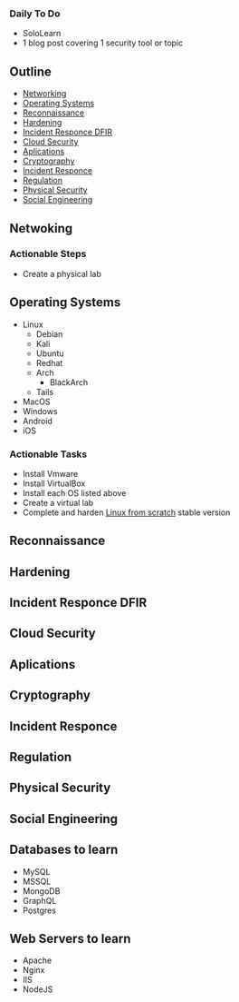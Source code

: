 ---
---

### Daily To Do 
- SoloLearn 
- 1 blog post covering 1 security tool or topic

## Outline 

- [Networking](##)
- [Operating Systems](##)
- [Reconnaissance](##)
- [Hardening](##)
- [Incident Responce DFIR](##)
- [Cloud Security](##)
- [Aplications](##)
- [Cryptography](##)
- [Incident Responce](##)
- [Regulation](##)
- [Physical Security](##)
- [Social Engineering](##)

## Netwoking 

### Actionable Steps 

- Create a physical lab

## Operating Systems 

- Linux 
   - Debian 
    - Kali 
    - Ubuntu
  - Redhat
  - Arch 
    - BlackArch 
  - Tails
- MacOS
- Windows 
- Android 
- iOS

### Actionable Tasks 

- Install Vmware 
- Install VirtualBox 
- Install each OS listed above 
- Create a virtual lab 
- Complete and harden [Linux from scratch](https://www.linuxfromscratch.org/lfs/downloads/stable/) stable version

## Reconnaissance 
## Hardening 
## Incident Responce DFIR
## Cloud Security
## Aplications
## Cryptography 
## Incident Responce
## Regulation
## Physical Security
## Social Engineering

## Databases to learn

- MySQL
- MSSQL
- MongoDB
- GraphQL
- Postgres

## Web Servers to learn

- Apache
- Nginx
- IIS
- NodeJS

